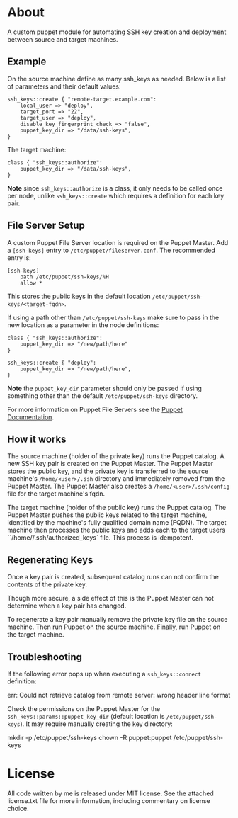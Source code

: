 About
================================================================================

A custom puppet module for automating SSH key creation and deployment between
source and target machines.

Example
-------

On the source machine define as many ssh_keys as needed. Below is a list of
parameters and their default values:

	ssh_keys::create { "remote-target.example.com":
		local_user => "deploy",
		target_port => "22",
		target_user => "deploy",
		disable_key_fingerprint_check => "false",
  	  	puppet_key_dir => "/data/ssh-keys",
	}

The target machine:

	class { "ssh_keys::authorize":
  	  	puppet_key_dir => "/data/ssh-keys",
	}

**Note** since `ssh_keys::authorize` is a class, it only needs to be
called once per node, unlike `ssh_keys::create` which requires a definition
for each key pair.

File Server Setup
-----------------

A custom Puppet File Server location is required on the Puppet Master. Add
a `[ssh-keys]` entry to `/etc/puppet/fileserver.conf`. The recommended
entry is:

  	[ssh-keys]
      	path /etc/puppet/ssh-keys/%H
      	allow *

This stores the public keys in the default location `/etc/puppet/ssh-keys/<target-fqdn>`.

If using a path other than `/etc/puppet/ssh-keys` make sure to pass in the new
location as a parameter in the node definitions:

	class { "ssh_keys::authorize":
		puppet_key_dir => "/new/path/here"
	}

	ssh_keys::create { "deploy":
  	  	puppet_key_dir => "/new/path/here",
	}

**Note** the `puppet_key_dir` parameter should only be passed if using
something other than the default `/etc/puppet/ssh-keys` directory.

For more information on Puppet File Servers see the [Puppet
Documentation](https://github.com/puppetlabs/puppet-docs/blob/master/source/guides/file_serving.markdown).

How it works
------------

The source machine (holder of the private key) runs the Puppet catalog. A new
SSH key pair is created on the Puppet Master. The Puppet Master stores the
public key, and the private key is transferred to the source machine's
`/home/<user>/.ssh` directory and immediately removed from the Puppet
Master. The Puppet Master also creates a `/home/<user>/.ssh/config` file
for the target machine's fqdn.

The target machine (holder of the public key) runs the Puppet catalog. The
Puppet Master pushes the public keys related to the target machine, identified
by the machine's fully qualified domain name (FQDN). The target machine then
processes the public keys and adds each to the target users
``/home/<user>/.ssh/authorized_keys` file. This process is idempotent.

Regenerating Keys
-----------------

Once a key pair is created, subsequent catalog runs can not confirm the
contents of the private key.

Though more secure, a side effect of this is the Puppet Master can not
determine when a key pair has changed.

To regenerate a key pair manually remove the private key file on the source
machine. Then run Puppet on the source machine. Finally, run Puppet on the
target machine.

Troubleshooting
---------------

If the following error pops up when executing a `ssh_keys::connect` definition:

  err: Could not retrieve catalog from remote server: wrong header line format

Check the permissions on the Puppet Master for the `ssh_keys::params::puppet_key_dir` (default
location is `/etc/puppet/ssh-keys`). It may require manually creating the key directory:

  mkdir -p /etc/puppet/ssh-keys
  chown -R puppet:puppet /etc/puppet/ssh-keys

License
================================================================================

All code written by me is released under MIT license. See the attached
license.txt file for more information, including commentary on license choice.
